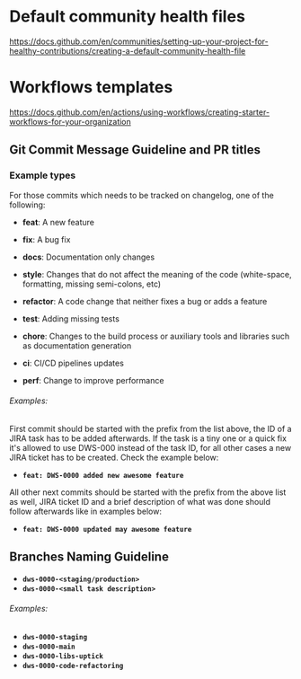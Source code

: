 # Default community health files

https://docs.github.com/en/communities/setting-up-your-project-for-healthy-contributions/creating-a-default-community-health-file

# Workflows templates

https://docs.github.com/en/actions/using-workflows/creating-starter-workflows-for-your-organization

## <b>Git Commit Message Guideline and PR titles</b>

### Example types

For those commits which needs to be tracked on changelog, one of the following:

- **feat**: A new feature
- **fix**: A bug fix
- **docs**: Documentation only changes
- **style**: Changes that do not affect the meaning of the code (white-space, formatting, missing semi-colons, etc)
- **refactor**: A code change that neither fixes a bug or adds a feature
- **test**: Adding missing tests
- **chore**: Changes to the build process or auxiliary tools and libraries such as documentation generation

- **ci**: CI/CD pipelines updates
- **perf**: Change to improve performance

###### Examples:

First commit should be started with the prefix from the list above, the ID of a JIRA task has to be added afterwards. If the task is a tiny one or a quick fix it's allowed to use DWS-000 instead of the task ID, for all other cases a new JIRA ticket has to be created. Check the example below:

- **`feat: DWS-0000 added new awesome feature`**

All other next commits should be started with the prefix from the above list as well, JIRA ticket ID and a brief description of what was done should follow afterwards like in examples below:

- **`feat: DWS-0000 updated may awesome feature`**

## <b>Branches Naming Guideline</b>

- **`dws-0000-<staging/production>`**
- **`dws-0000-<small task description>`**

###### Examples:

- **`dws-0000-staging`**
- **`dws-0000-main`**
- **`dws-0000-libs-uptick`**
- **`dws-0000-code-refactoring`**
